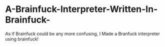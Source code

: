 # A-Brainfuck-Interpreter-Written-In-Brainfuck-
As if Brainfuck could be any more confusing, I Made a Branfuck interpreter using brainfuck!
